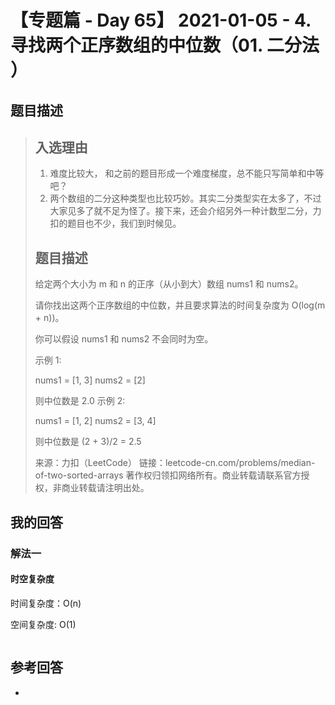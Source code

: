# 【专题篇 - Day 65】 2021-01-05 - 4. 寻找两个正序数组的中位数（01. 二分法 ）

## 题目描述

> ## 入选理由
>
> 1. 难度比较大， 和之前的题目形成一个难度梯度，总不能只写简单和中等吧？
> 2. 两个数组的二分这种类型也比较巧妙。其实二分类型实在太多了，不过大家见多了就不足为怪了。接下来，还会介绍另外一种计数型二分，力扣的题目也不少，我们到时候见。
>
> ## 题目描述
>
> 给定两个大小为 m 和 n 的正序（从小到大）数组 nums1 和 nums2。
>
> 请你找出这两个正序数组的中位数，并且要求算法的时间复杂度为 O(log(m + n))。
>
> 你可以假设 nums1 和 nums2 不会同时为空。
>
> 示例 1:
>
> nums1 = [1, 3]
> nums2 = [2]
>
> 则中位数是 2.0
> 示例 2:
>
> nums1 = [1, 2]
> nums2 = [3, 4]
>
> 则中位数是 (2 + 3)/2 = 2.5
>
> 来源：力扣（LeetCode）
> 链接：leetcode-cn.com/problems/median-of-two-sorted-arrays
> 著作权归领扣网络所有。商业转载请联系官方授权，非商业转载请注明出处。

## 我的回答

### 解法一

#### 时空复杂度

时间复杂度：O(n)

空间复杂度:   O(1)

```js

```



## 参考回答

- 
